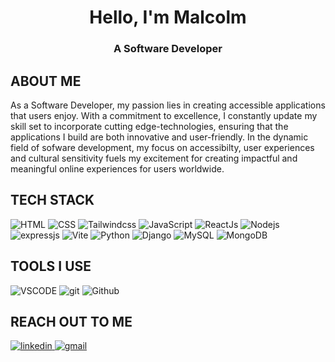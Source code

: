 <div align="center">
  <h1>Hello, I'm Malcolm</h1>
  <h3>A Software Developer</h3>
</div>

<h2>ABOUT ME</h3>
<p>
As a Software Developer, my passion lies in creating accessible applications that users enjoy. With a commitment to excellence, I constantly update my skill set to incorporate cutting edge-technologies, ensuring that the applications I build are both innovative and user-friendly. In the dynamic field of sofware development, my focus on accessibilty, user experiences and cultural sensitivity fuels my excitement for creating impactful and meaningful online experiences for users worldwide.
</p>

<div>
  <h2>TECH STACK</h2>
  <img alt="HTML" src="https://img.shields.io/badge/-HTML-fafafa.svg?style=for-the-badge&logo=html5&logoColor=black" />
  <img alt="CSS" src="https://img.shields.io/badge/-CSS-fafafa.svg?style=for-the-badge&logo=css3&logoColor=black" />
  <img alt="Tailwindcss" src="https://img.shields.io/badge/-Tailwindcss-fafafa.svg?style=for-the-badge&logo=tailwindcss&logoColor=black" />
  <img alt="JavaScript" src="https://img.shields.io/badge/-JavaScript-fafafa.svg?style=for-the-badge&logo=javascript&logoColor=black" />
  <img alt="ReactJs" src="https://img.shields.io/badge/-Reactjs-fafafa.svg?style=for-the-badge&logo=react&logoColor=black" />
  <img alt="Nodejs" src="https://img.shields.io/badge/-nodejs-fafafa.svg?style=for-the-badge&logo=node.js&logoColor=black" />
  <img alt="expressjs" src="https://img.shields.io/badge/-expressjs-fafafa.svg?style=for-the-badge&logo=express&logoColor=black" />
  <img alt="Vite" src="https://img.shields.io/badge/-vite-fafafa.svg?style=for-the-badge&logo=vite&logoColor=black" />
  <img alt="Python" src="https://img.shields.io/badge/-Python-fafafa.svg?style=for-the-badge&logo=python&logoColor=black" />
  <img alt="Django" src="https://img.shields.io/badge/-Django-fafafa.svg?style=for-the-badge&logo=django&logoColor=black" />
  <img alt="MySQL" src="https://img.shields.io/badge/-MySQL-fafafa.svg?style=for-the-badge&logo=mysql&logoColor=black" />
  <img alt="MongoDB" src="https://img.shields.io/badge/-Mongodb-fafafa.svg?style=for-the-badge&logo=mongodb&logoColor=black" />
</div>

<div>
  <h2>TOOLS I USE</h2>
  <img alt="VSCODE" src="https://img.shields.io/badge/-vscode-fafafa.svg?style=for-the-badge&logo=visualstudiocode&logoColor=black" />
  <img alt="git" src="https://img.shields.io/badge/-git-fafafa.svg?style=for-the-badge&logo=git&logoColor=black" />
  <img alt="Github" src="https://img.shields.io/badge/-github-fafafa.svg?style=for-the-badge&logo=github&logoColor=black" />
</div>

<div>
  <h2>REACH OUT TO ME</h2>
  <a href="https://www.linkedin.com/in/malcolm-ekajja-59366a26b/">
    <img alt="linkedin" src="https://img.shields.io/badge/-linkedin-fafafa.svg?style=for-the-badge&logo=linkedin&logoColor=black" />
  </a>
  <a href="mailto:http://ekajjamalcolm@gmail.com" target="_blank">
    <img alt="gmail" src="https://img.shields.io/badge/gmail-fafafa.svg?style=for-the-badge&logo=gmail&logoColor=black" />
  </a>
</div>
